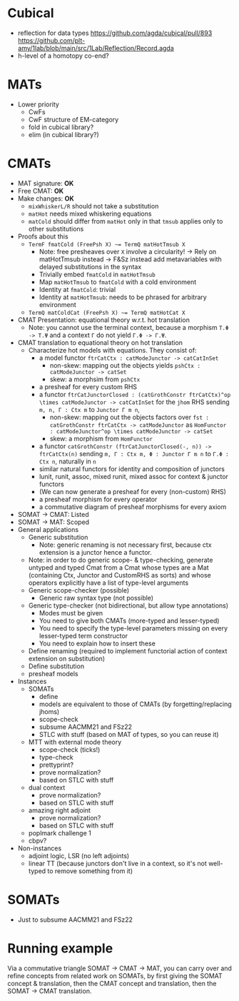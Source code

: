 # Cubical
- reflection for data types
        https://github.com/agda/cubical/pull/893
        https://github.com/plt-amy/1lab/blob/main/src/1Lab/Reflection/Record.agda
- h-level of a homotopy co-end?

# MATs
- Lower priority
  - CwFs
  - CwF structure of EM-category
  - fold in cubical library?
  - elim (in cubical library?)

# CMATs
- MAT signature: **OK**
- Free CMAT: **OK**
- Make changes: **OK**
  - `mixWhiskerL/R` should not take a substitution
  - `matHot` needs mixed whiskering equations
  - `matCold` should differ from `matHot` only in that `tmsub` applies only to other substitutions
- Proofs about this
  - `TermF fmatCold (FreePsh X) ~= TermQ matHotTmsub X`
    - Note: free presheaves over `X` involve a circularity!
      -> Rely on matHotTmsub instead
      -> F&Sz instead add metavariables with delayed substitutions in the syntax
    - Trivially embed `fmatCold` in `matHotTmsub`
    - Map `matHotTmsub` to `fmatCold` with a cold environment
    - Identity at `fmatCold`: trivial
    - Identity at `matHotTmsub`: needs to be phrased for arbitrary environment
  - `TermQ matColdCat (FreePsh X) ~= TermQ matHotCat X`
- CMAT Presentation: equational theory w.r.t. hot translation
  - Note: you cannot use the terminal context, because a morphism `T.Φ -> T.Ψ` and a context `Γ` do not yield `Γ.Φ -> Γ.Ψ`.
- CMAT translation to equational theory on hot translation
  - Characterize hot models with equations. They consist of:
    - a model functor `ftrCatCtx : catModeJunctor -> catCatInSet`
      - non-skew: mapping out the objects yields `pshCtx : catModeJunctor -> catSet`
      - skew: a morphsim from `pshCtx`
    - a presheaf for every custom RHS
    - a functor `ftrCatJunctorClosed : (catGrothConstr ftrCatCtx)^op \times catModeJunctor -> catCatInSet` for the `jhom` RHS sending `m, n, Γ : Ctx m` to `Junctor Γ m n`,
      - non-skew: mapping out the objects factors over `fst : catGrothConstr ftrCatCtx -> catModeJunctor` as
        `HomFunctor : catModeJunctor^op \times catModeJunctor -> catSet`
      - skew: a morphism from `HomFunctor`
    - a functor `catGrothConstr (ftrCatJunctorClosed(-, n)) -> ftrCatCtx(n)` sending `m, Γ : Ctx m, Φ : Junctor Γ m n` to `Γ.Φ : Ctx n`,
      naturally in `n`
    - similar natural functors for identity and composition of junctors
    - lunit, runit, assoc, mixed runit, mixed assoc for context & junctor functors
    - (We can now generate a presheaf for every (non-custom) RHS)
    - a presheaf morphism for every operator
    - a commutative diagram of presheaf morphisms for every axiom
- SOMAT -> CMAT: Listed
- SOMAT -> MAT: Scoped
- General applications
  - Generic substitution
    - Note: generic renaming is not necessary first, because ctx extension is a junctor hence a functor.
  - Note: in order to do generic scope- & type-checking, generate untyped and typed Cmat from a Cmat whose types are a Mat (containing Ctx, Junctor and CustomRHS as sorts) and whose operators explicitly have a list of type-level arguments
  - Generic scope-checker (possible)
    - Generic raw syntax type (not possible)
  - Generic type-checker (not bidirectional, but allow type annotations)
    - Modes must be given
    - You need to give both CMATs (more-typed and lesser-typed)
    - You need to specify the type-level parameters missing on every lesser-typed term constructor
    - You need to explain how to insert these
  - Define renaming (required to implement functorial action of context extension on substitution)
  - Define substitution
  - presheaf models
- Instances
  - SOMATs
    - define
    - models are equivalent to those of CMATs (by forgetting/replacing jhoms)
    - scope-check
    - subsume AACMM21 and FSz22
    - STLC with stuff (based on MAT of types, so you can reuse it)
  - MTT with external mode theory
    - scope-check (ticks!)
    - type-check
    - prettyprint?
    - prove normalization?
    - based on STLC with stuff
  - dual context
    - prove normalization?
    - based on STLC with stuff
  - amazing right adjoint
    - prove normalization?
    - based on STLC with stuff
  - poplmark challenge 1
  - cbpv?
- Non-instances
  - adjoint logic, LSR (no left adjoints)
  - linear TT (because junctors don't live in a context, so it's not well-typed to remove something from it)

# SOMATs

- Just to subsume AACMM21 and FSz22

# Running example

Via a commutative triangle SOMAT -> CMAT -> MAT, you can carry over and refine concepts from related work on SOMATs, by first giving the SOMAT concept & translation, then the CMAT concept and translation, then the SOMAT -> CMAT translation.
